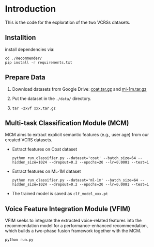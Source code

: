 # Introduction
This is the code for the exploration of the two VCRSs datasets.

## Installtion
install dependencies via:
```
cd ./Recommender/
pip install -r requirements.txt
```

## Prepare Data
1. Download datasets from Google Drive: [coat.tar.gz](https://drive.google.com/file/d/1FnpYhMaeskckxGheKjar0U4YHIdDKM6K/view?usp=share_link) and [ml-1m.tar.gz](https://drive.google.com/file/d/1FnpYhMaeskckxGheKjar0U4YHIdDKM6K/view?usp=share_link)

2. Put the dataset in the `./data/` directory.

3. `tar -zxvf xxx.tar.gz`

## Multi-task Classification Module (MCM)
MCM aims to extract explicit semantic features (e.g., user age) from our created VCRS datasets.
* Extract features on Coat dataset
    ```
    python run_classifier.py --dataset='coat' --batch_size=64 --hidden_size=1024 --dropout=0.2 --epochs=20 --lr=0.0001 --test=1
    ```

* Extract features on ML-1M dataset
    ```
    python run_classifier.py --dataset='ml-1m' --batch_size=64 --hidden_size=1024 --dropout=0.2 --epochs=20 --lr=0.0001 --test=1
    ```

* The trained model is saved as `clf_model_xxx.pt`

## Voice Feature Integration Module (VFIM)
VFIM seeks to integrate the extracted voice-related features into the recommendation model for a performance-enhanced recommendation, which builds a two-phase fusion framework together with the MCM.
```
python run.py
```